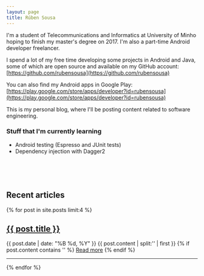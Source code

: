```yaml
---
layout: page
title: Rúben Sousa
---
```

I'm a student of Telecommunications and Informatics at University of Minho hoping to finish my master's degree on 2017.
I'm also a part-time Android developer freelancer.

I spend a lot of my free time developing some projects in Android and Java, some of which are open source and available on my GitHub account:
[https://github.com/rubensousa](https://github.com/rubensousa)

You can also find my Android apps in Google Play: [https://play.google.com/store/apps/developer?id=rubensousa](https://play.google.com/store/apps/developer?id=rubensousa)

This is my personal blog, where I'll be posting content related to software engineering.

### Stuff that I'm currently learning

- Android testing (Espresso and JUnit tests)
- Dependency injection with Dagger2

<br>
<br>
<br>

## Recent articles

{% for post in site.posts limit:4 %}
   <div class="post-preview">
   <h2><a href="{{ post.url }}">{{ post.title }}</a></h2>
   <span class="post-date">{{ post.date | date: "%B %d, %Y" }}</span>
   {{ post.content | split:'<!--break-->' | first }}
   {% if post.content contains '<!--break-->' %}
      <a href="{{ post.url }}">Read more</a>
   {% endif %}
   </div>
   <hr>
{% endfor %}